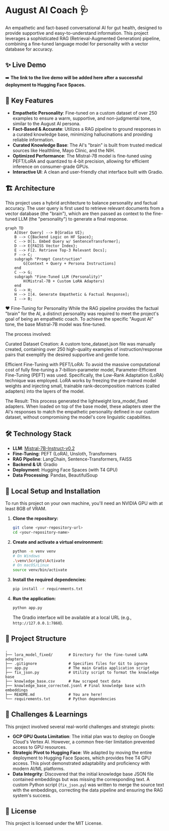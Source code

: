 # August AI Coach 🩺

An empathetic and fact-based conversational AI for gut health, designed to provide supportive and easy-to-understand information. This project leverages a sophisticated RAG (Retrieval-Augmented Generation) pipeline, combining a fine-tuned language model for personality with a vector database for accuracy.

## ✨ Live Demo

➡️ **The link to the live demo will be added here after a successful deployment to Hugging Face Spaces.**

## 🌟 Key Features

* **Empathetic Personality**: Fine-tuned on a custom dataset of over 250 examples to ensure a warm, supportive, and non-judgmental tone, similar to the August AI persona.
* **Fact-Based & Accurate**: Utilizes a RAG pipeline to ground responses in a curated knowledge base, minimizing hallucinations and providing reliable information.
* **Curated Knowledge Base**: The AI's "brain" is built from trusted medical sources like Healthline, Mayo Clinic, and the NIH.
* **Optimized Performance**: The Mistral-7B model is fine-tuned using PEFT/LoRA and quantized to 4-bit precision, allowing for efficient inference on consumer-grade GPUs.
* **Interactive UI**: A clean and user-friendly chat interface built with Gradio.

## 🏗️ Architecture

This project uses a hybrid architecture to balance personality and factual accuracy. The user query is first used to retrieve relevant documents from a vector database (the "brain"), which are then passed as context to the fine-tuned LLM (the "personality") to generate a final response.

```mermaid
graph TD
    A[User Query] --> B{Gradio UI};
    B --> C{Backend Logic on HF Space};
    C --> D[1. Embed Query w/ SentenceTransformer];
    D --> E{FAISS Vector Index};
    E --> F[2. Retrieve Top-3 Relevant Docs];
    F --> C;
    subgraph "Prompt Construction"
        G[Context + Query + Persona Instructions]
    end
    C --> G;
    subgraph "Fine-Tuned LLM (Personality)"
        H(Mistral-7B + Custom LoRA Adapters)
    end
    G --> H;
    H --> I[4. Generate Empathetic & Factual Response];
    I --> B;
```

❤️ Fine-Tuning for Personality
While the RAG pipeline provides the factual "brain" for the AI, a distinct personality was required to meet the project's goal of being an empathetic coach. To achieve the specific "August AI" tone, the base Mistral-7B model was fine-tuned.

The process involved:

Curated Dataset Creation: A custom tone_dataset.json file was manually created, containing over 250 high-quality examples of instruction/response pairs that exemplify the desired supportive and gentle tone.

Efficient Fine-Tuning with PEFT/LoRA: To avoid the massive computational cost of fully fine-tuning a 7-billion-parameter model, Parameter-Efficient Fine-Tuning (PEFT) was used. Specifically, the Low-Rank Adaptation (LoRA) technique was employed. LoRA works by freezing the pre-trained model weights and injecting small, trainable rank-decomposition matrices (called adapters) into the layers of the model.

The Result: This process generated the lightweight lora_model_fixed adapters. When loaded on top of the base model, these adapters steer the AI's responses to match the empathetic personality defined in our custom dataset, without compromising the model's core linguistic capabilities.


## 🛠️ Technology Stack

* **LLM**: [Mistral-7B-Instruct-v0.2](https://huggingface.co/mistralai/Mistral-7B-Instruct-v0.2)
* **Fine-Tuning**: PEFT (LoRA), Unsloth, Transformers
* **RAG Pipeline**: LangChain, Sentence-Transformers, FAISS
* **Backend & UI**: Gradio
* **Deployment**: Hugging Face Spaces (with T4 GPU)
* **Data Processing**: Pandas, BeautifulSoup

## 🚀 Local Setup and Installation

To run this project on your own machine, you'll need an NVIDIA GPU with at least 8GB of VRAM.

1.  **Clone the repository:**
    ```bash
    git clone <your-repository-url>
    cd <your-repository-name>
    ```

2.  **Create and activate a virtual environment:**
    ```bash
    python -m venv venv
    # On Windows
    .\venv\Scripts\Activate
    # On macOS/Linux
    source venv/bin/activate
    ```

3.  **Install the required dependencies:**
    ```bash
    pip install -r requirements.txt
    ```

4.  **Run the application:**
    ```bash
    python app.py
    ```
    The Gradio interface will be available at a local URL (e.g., `http://127.0.0.1:7860`).

## 📁 Project Structure

```
.
├── lora_model_fixed/       # Directory for the fine-tuned LoRA adapters
├── .gitignore              # Specifies files for Git to ignore
├── app.py                  # The main Gradio application script
├── fix_json.py             # Utility script to format the knowledge base
├── knowledge_base.csv      # Raw scraped text data
├── knowledge_base_corrected.jsonl # Final knowledge base with embeddings
├── README.md               # You are here!
└── requirements.txt        # Python dependencies
```

## 🧠 Challenges & Learnings

This project involved several real-world challenges and strategic pivots:

* **GCP GPU Quota Limitation**: The initial plan was to deploy on Google Cloud's Vertex AI. However, a common free-tier limitation prevented access to GPU resources.
* **Strategic Pivot to Hugging Face**: We adapted by moving the entire deployment to Hugging Face Spaces, which provides free T4 GPU access. This pivot demonstrated adaptability and proficiency with modern AI/ML platforms.
* **Data Integrity**: Discovered that the initial knowledge base JSON file contained embeddings but was missing the corresponding text. A custom Python script (`fix_json.py`) was written to merge the source text with the embeddings, correcting the data pipeline and ensuring the RAG system's success.

## 📄 License

This project is licensed under the MIT License.